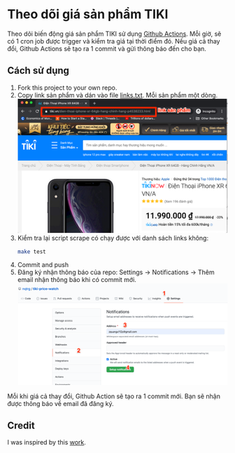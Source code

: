 # Theo dõi giá sản phẩm TIKI

Theo dõi biến động giá sản phẩm TIKI sử dụng [Github Actions](https://github.com/features/actions). Mỗi giờ, sẽ có 1 cron job được trigger và kiểm tra giá tại thời điểm đó. Nếu giá cả thay đổi, Github Actions sẽ tạo ra 1 commit và gửi thông báo đến cho bạn.

## Cách sử dụng
1. Fork this project to your own repo.
1. Copy link sản phẩm và dán vào file [links.txt](https://github.com/nqtrg/tiki-price-watch/blob/master/links.txt). Mỗi sản phẩm một dòng.
    ![link sản phẩm](screenshot/link_screenshot.png)
1. Kiểm tra lại script scrape có chạy được với danh sách links không:
    ```bash
    make test
    ```
2. Commit and push
3. Đăng ký nhận thông báo của repo: Settings -> Notifications -> Thêm email nhận thông báo khi có commit mới.
    ![thông báo](screenshot/watch_screenshot.png)

Mỗi khi giá cả thay đổi, Github Action sẽ tạo ra 1 commit mới. Bạn sẽ nhận được thông báo về email đã đăng ký.

## Credit
I was inspired by this [work](https://github.com/simonw/ca-fires-history).
